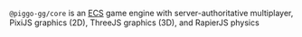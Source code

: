 `@piggo-gg/core` is an [ECS](https://en.wikipedia.org/wiki/Entity_component_system) game engine with server-authoritative multiplayer, PixiJS graphics (2D), ThreeJS graphics (3D), and RapierJS physics
